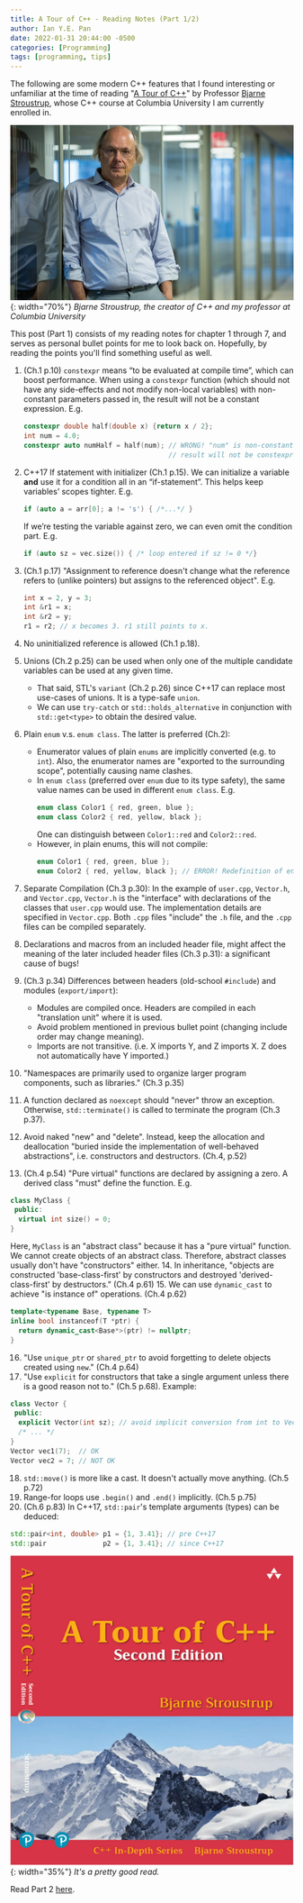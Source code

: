 ```yaml
---
title: A Tour of C++ - Reading Notes (Part 1/2)
author: Ian Y.E. Pan
date: 2022-01-31 20:44:00 -0500
categories: [Programming]
tags: [programming, tips]
---
```


The following are some modern C++ features that I found interesting or unfamiliar at the time of reading "[A Tour of C++](https://www.google.com/books/edition/_/UGtRtAEACAAJ?hl=en&sa=X&ved=2ahUKEwjRt8jLuN31AhWhZjUKHd2uC2sQre8FegQIFBAG)" by Professor [Bjarne Stroustrup](https://en.wikipedia.org/wiki/Bjarne_Stroustrup), whose C++ course at Columbia University I am currently enrolled in. 

![Bjarne](/images/bjarne.jpg){: width="70%"}
_Bjarne Stroustrup, the creator of C++ and my professor at Columbia University_

This post (Part 1) consists of my reading notes for chapter 1 through 7, and serves as personal bullet points for me to look back on. Hopefully, by reading the points you'll find something useful as well.

1. (Ch.1 p.10) `constexpr` means “to be evaluated at compile time”, which can boost performance. When using a `constexpr` function (which should not have any side-effects and not modify non-local variables) with non-constant parameters passed in, the result will not be a constant expression. E.g.

   ```cpp
   constexpr double half(double x) {return x / 2};
   int num = 4.0;
   constexpr auto numHalf = half(num); // WRONG! "num" is non-constant, 
                                       // result will not be constexpr!
   ```
2. C++17 If statement with initializer (Ch.1 p.15). We can initialize a variable **and** use it for a condition all in an “if-statement”. This helps keep variables’ scopes tighter. E.g.

   ```cpp
   if (auto a = arr[0]; a != 's') { /*...*/ }
   ```

   If we’re testing the variable against zero, we can even omit the condition part. E.g.

   ```cpp
   if (auto sz = vec.size()) { /* loop entered if sz != 0 */}
   ```

3. (Ch.1 p.17) "Assignment to reference doesn't change what the reference refers to (unlike pointers) but assigns to the referenced object". E.g.
   ```cpp
   int x = 2, y = 3;
   int &r1 = x;
   int &r2 = y;
   r1 = r2; // x becomes 3. r1 still points to x.
   ```
4. No uninitialized reference is allowed (Ch.1 p.18).
5. Unions (Ch.2 p.25) can be used when only one of the multiple candidate variables can be used at any given time.
   - That said, STL's `variant` (Ch.2 p.26) since C++17 can replace most use-cases of unions. It is a type-safe `union`.
   - We can use `try-catch` or `std::holds_alternative` in conjunction with `std::get<type>` to obtain the desired value.
6. Plain `enum` v.s. `enum class`. The latter is preferred (Ch.2):
   - Enumerator values of plain `enums` are implicitly converted (e.g. to `int`). Also, the enumerator names are "exported to the surrounding scope", potentially causing name clashes.
   - In `enum class` (preferred over `enum` due to its type safety), the same value names can be used in different `enum class`. E.g.
     ```cpp
     enum class Color1 { red, green, blue };
     enum class Color2 { red, yellow, black };
     ```
      One can distinguish between `Color1::red` and `Color2::red`.
   - However, in plain enums, this will not compile:
     ```cpp
     enum Color1 { red, green, blue };
     enum Color2 { red, yellow, black }; // ERROR! Redefinition of enumerator 'red'.
     ```
7. Separate Compilation (Ch.3 p.30): In the example of `user.cpp`, `Vector.h`, and `Vector.cpp`, `Vector.h` is the "interface" with declarations of the classes that `user.cpp` would use. The implementation details are specified in `Vector.cpp`. Both `.cpp` files "include" the `.h` file, and the `.cpp` files can be compiled separately.
8. Declarations and macros from an included header file, might affect the meaning of the later included header files (Ch.3 p.31): a significant cause of bugs!
9. (Ch.3 p.34) Differences between headers (old-school `#include`) and modules (`export/import`):
   - Modules are compiled once. Headers are compiled in each "translation unit" where it is used.
   - Avoid problem mentioned in previous bullet point (changing include order may change meaning).
   - Imports are not transitive. (i.e. X imports Y, and Z imports X. Z does not automatically have Y imported.)
10. "Namespaces are primarily used to organize larger program components, such as libraries." (Ch.3 p.35)
11. A function declared as `noexcept` should "never" throw an exception. Otherwise, `std::terminate()` is called to terminate the program (Ch.3 p.37).
12. Avoid naked "new" and "delete". Instead, keep the allocation and deallocation "buried inside the implementation of well-behaved abstractions", i.e. constructors and destructors. (Ch.4, p.52)
13. (Ch.4 p.54) "Pure virtual" functions are declared by assigning a zero. A derived class "must" define the function. E.g.
```cpp
class MyClass {
 public:
  virtual int size() = 0;
}
```
   Here, `MyClass` is an "abstract class" because it has a "pure virtual" function. We cannot create objects of an abstract class. Therefore, abstract classes usually don't have "constructors" either.
14. In inheritance, "objects are constructed 'base-class-first' by constructors and destroyed 'derived-class-first' by destructors." (Ch.4 p.61)
15. We can use `dynamic_cast` to achieve "is instance of" operations. (Ch.4 p.62)
```cpp
template<typename Base, typename T>
inline bool instanceof(T *ptr) {
  return dynamic_cast<Base*>(ptr) != nullptr;
}
```
16. "Use `unique_ptr` or `shared_ptr` to avoid forgetting to delete objects created using `new`." (Ch.4 p.64)
17. "Use `explicit` for constructors that take a single argument unless there is a good reason not to." (Ch.5 p.68). Example:
```cpp
class Vector {
 public:
  explicit Vector(int sz); // avoid implicit conversion from int to Vector
  /* ... */
}
Vector vec1(7);  // OK
Vector vec2 = 7; // NOT OK
```
18. `std::move()` is more like a cast. It doesn't actually move anything. (Ch.5 p.72)
19. Range-for loops use `.begin()` and `.end()` implicitly. (Ch.5 p.75)
20. (Ch.6 p.83) In C++17, `std::pair`'s template arguments (types) can be deduced:
```cpp
std::pair<int, double> p1 = {1, 3.41}; // pre C++17
std::pair              p2 = {1, 3.41}; // since C++17
```

![A Tour of Cpp](/images/cpp-book.jpg){: width="35%"}
_It's a pretty good read._


Read Part 2 [here](../cpp-notes-pt2).
